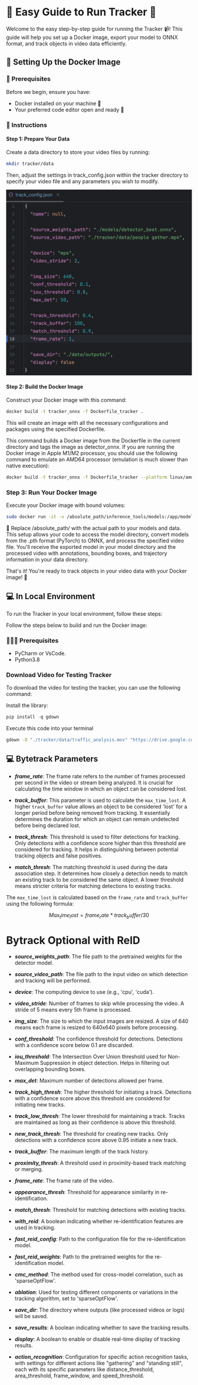 # 📘 Easy Guide to Run Tracker 🚀

Welcome to the easy step-by-step guide for running the Tracker 📹! This guide will help you set up a Docker image, export your model to ONNX format, and track objects in video data efficiently.

## 🐳 Setting Up the Docker Image
### 🧰 Prerequisites 
Before we begin, ensure you have:
- Docker installed on your machine 🐋
- Your preferred code editor open and ready 📝

### 🚀 Instructions
#### Step 1: Prepare Your Data
Create a data directory to store your video files by running:
  ```bash
  mkdir tracker/data
  ```
Then, adjust the settings in track_config.json within the tracker directory to specify your video file and any parameters you wish to modify.

![track_config.json](./utils/config_img.png)
#### Step 2: Build the Docker Image
Construct your Docker image with this command:
  ```bash
  docker build -t tracker_onnx -f Dockerfile_tracker .
  ```
This will create an image with all the necessary configurations and packages using the specified Dockerfile.

This command builds a Docker image from the Dockerfile in the current directory and tags the image as detector_onnx.
If you are running the Docker image in Apple M1/M2 processor, you should use the following command to emulate an AMD64 
processor (emulation is much slower than native execution):
```bash
docker build -t tracker_onnx -f Dockerfile_tracker --platform linux/amd64
```

### Step 3: Run Your Docker Image
Execute your Docker image with bound volumes:

  ```bash
  sudo docker run -it -v /absolute_path/inference_tools/models:/app/models -v /absolute_path/tracker/data:/app/data tracker_onnx
  ```
🔁 Replace /absolute_path/ with the actual path to your models and data. This setup allows your code to access the model directory, convert models from the .pth format (PyTorch) to ONNX, and process the specified video file. You'll receive the exported model in your model directory and the processed video with annotations, bounding boxes, and trajectory information in your data directory.


That's it! You're ready to track objects in your video data with your Docker image! 🎉


## 💻 In Local Environment
To run the Tracker in your local environment, follow these steps:

Follow the steps below to build and run the Docker image:
### 👨🏽‍💻 Prerequisites 
- PyCharm or VsCode.
- Python3.8
### Download Video for Testing Tracker
To download the video for testing the tracker, you can use the following command:


Install the library:
```python
pip install -q gdown 
```
Execute this code into your terminal
```bash
gdown -O "./tracker/data/traffic_analysis.mov" "https://drive.google.com/uc?id=1qadBd7lgpediafCpL_yedGjQPk-FLK-W"
```

## 💻 Bytetrack Parameters

- ***frame_rate***: The frame rate refers to the number of frames processed per second in the video or stream being analyzed. It is crucial for calculating the time window in which an object can be considered lost.

- ***track_buffer***: This parameter is used to calculate the `max_time_lost`. A higher `track_buffer` value allows an object to be considered 'lost' for a longer period before being removed from tracking. It essentially determines the duration for which an object can remain undetected before being declared lost.

- ***track_thresh***: This threshold is used to filter detections for tracking. Only detections with a confidence score higher than this threshold are considered for tracking. It helps in distinguishing between potential tracking objects and false positives.

- ***match_thresh***: The matching threshold is used during the data association step. It determines how closely a detection needs to match an existing track to be considered the same object. A lower threshold means stricter criteria for matching detections to existing tracks.

The `max_time_lost` is calculated based on the `frame_rate` and `track_buffer` using the following formula:
```math
Max_time_lost = frame_rate * track_buffer / 30
 ```

# Bytrack Optional with ReID
- ***source_weights_path***: The file path to the pretrained weights for the detector model.

- ***source_video_path***: The file path to the input video on which detection and tracking will be performed.

- ***device***: The computing device to use (e.g., 'cpu', 'cuda').

- ***video_stride***: Number of frames to skip while processing the video. A stride of 5 means every 5th frame is processed.

- ***img_size***: The size to which the input images are resized. A size of 640 means each frame is resized to 640x640 pixels before processing.

- ***conf_threshold***: The confidence threshold for detections. Detections with a confidence score below 0.1 are discarded.

- ***iou_threshold***: The Intersection Over Union threshold used for Non-Maximum Suppression in object detection. Helps in filtering out overlapping bounding boxes.

- ***max_det***: Maximum number of detections allowed per frame.

- ***track_high_thresh***: The higher threshold for initiating a track. Detections with a confidence score above this threshold are considered for initiating new tracks.

- ***track_low_thresh***: The lower threshold for maintaining a track. Tracks are maintained as long as their confidence is above this threshold.

- ***new_track_thresh***: The threshold for creating new tracks. Only detections with a confidence score above 0.95 initiate a new track.

- ***track_buffer***: The maximum length of the track history.

- ***proximity_thresh***: A threshold used in proximity-based track matching or merging.

- ***frame_rate***: The frame rate of the video.

- ***appearance_thresh***: Threshold for appearance similarity in re-identification.

- ***match_thresh***: Threshold for matching detections with existing tracks.

- ***with_reid***: A boolean indicating whether re-identification features are used in tracking.

- ***fast_reid_config***: Path to the configuration file for the re-identification model.

- ***fast_reid_weights***: Path to the pretrained weights for the re-identification model.

- ***cmc_method***: The method used for cross-model correlation, such as 'sparseOptFlow'.

- ***ablation***: Used for testing different components or variations in the tracking algorithm, set to 'sparseOptFlow'.

- ***save_dir***: The directory where outputs (like processed videos or logs) will be saved.

- ***save_results***: A boolean indicating whether to save the tracking results.

- ***display***: A boolean to enable or disable real-time display of tracking results.

- ***action_recognition***: Configuration for specific action recognition tasks, with settings for different actions like "gathering" and "standing still", each with its specific parameters like distance_threshold, area_threshold, frame_window, and speed_threshold.